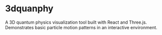 # 3dquanphy

A 3D quantum physics visualization tool built with React and Three.js. Demonstrates basic particle motion patterns in an interactive environment.
